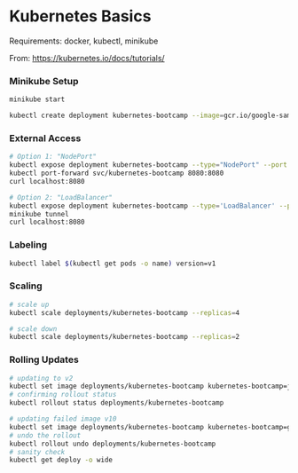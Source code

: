 # Kubernetes Basics

Requirements: docker, kubectl, minikube

From: https://kubernetes.io/docs/tutorials/

### Minikube Setup

```sh
minikube start
```

```sh
kubectl create deployment kubernetes-bootcamp --image=gcr.io/google-samples/kubernetes-bootcamp:v1
```

### External Access

```sh
# Option 1: "NodePort"
kubectl expose deployment kubernetes-bootcamp --type="NodePort" --port 8080
kubectl port-forward svc/kubernetes-bootcamp 8080:8080
curl localhost:8080

# Option 2: "LoadBalancer"
kubectl expose deployment kubernetes-bootcamp --type='LoadBalancer' --port=8080
minikube tunnel
curl localhost:8080
```

### Labeling

```sh
kubectl label $(kubectl get pods -o name) version=v1
```

### Scaling

```sh
# scale up
kubectl scale deployments/kubernetes-bootcamp --replicas=4

# scale down
kubectl scale deployments/kubernetes-bootcamp --replicas=2
```

### Rolling Updates

```sh
# updating to v2
kubectl set image deployments/kubernetes-bootcamp kubernetes-bootcamp=jocatalin/kubernetes-bootcamp:v2
# confirming rollout status
kubectl rollout status deployments/kubernetes-bootcamp

# updating failed image v10
kubectl set image deployments/kubernetes-bootcamp kubernetes-bootcamp=gcr.io/google-samples/kubernetes-bootcamp:v10
# undo the rollout
kubectl rollout undo deployments/kubernetes-bootcamp
# sanity check
kubectl get deploy -o wide
```
